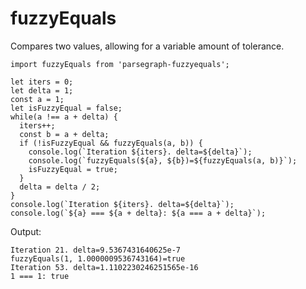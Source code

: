 # fuzzyEquals

Compares two values, allowing for a variable amount of tolerance.

    import fuzzyEquals from 'parsegraph-fuzzyequals';

    let iters = 0;
    let delta = 1;
    const a = 1;
    let isFuzzyEqual = false;
    while(a !== a + delta) {
      iters++;
      const b = a + delta;
      if (!isFuzzyEqual && fuzzyEquals(a, b)) {
        console.log(`Iteration ${iters}. delta=${delta}`);
        console.log(`fuzzyEquals(${a}, ${b})=${fuzzyEquals(a, b)}`);
        isFuzzyEqual = true;
      }
      delta = delta / 2;
    }
    console.log(`Iteration ${iters}. delta=${delta}`);
    console.log(`${a} === ${a + delta}: ${a === a + delta}`);

Output:

    Iteration 21. delta=9.5367431640625e-7
    fuzzyEquals(1, 1.0000009536743164)=true
    Iteration 53. delta=1.1102230246251565e-16
    1 === 1: true

